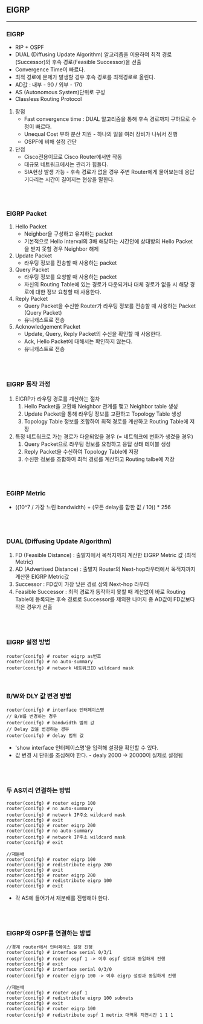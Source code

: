 ## __EIGRP__
---
### __EIGRP__
+ RIP + OSPF
+ DUAL (Diffusing Update Algorithm) 알고리즘을 이용하여 최적 경로(Successor)와 후속 경로(Feasible Successor)을 선출
+ Convergence Time이 빠르다.
+ 최적 경로에 문제가 발생할 경우 후속 경로를 최적경로로 올린다.
+ AD값 : 내부 - 90 / 외부 - 170
+ AS (Autonomous System)단위로 구성
+ Classless Routing Protocol

1. 장점
   - Fast convergence time : DUAL 알고리즘을 통해 후속 경로까지 구하므로 수정이 빠르다.
   - Unequal Cost 부하 분산 지원 - 하나의 일을 여러 장비가 나눠서 진행
   - OSPF에 비해 설정 간단
2. 단점
   - Cisco전용이므로 Cisco Router에서만 작동
   - 대규모 네트워크에서는 관리가 힘들다.
   - SIA현상 발생 가능 - 후속 경로가 없을 경우 주변 Router에게 물어보는데 응답 기다리는 시간이 길어지는 현상을 말한다.

<br><br>

### __EIGRP Packet__
1. Hello Packet
   - Neighbor을 구성하고 유지하는 packet
   - 기본적으로 Hello interval의 3배 해당하는 시간안에 상대방의 Hello Packet을 받지 못할 경우 Neighbor 해제
2. Update Packet
   - 라우팅 정보를 전송할 때 사용하는 packet
3. Query Packet
   - 라우팅 정보를 요청할 때 사용하는 packet
   - 자신의 Routing Table에 있는 경로가 다운되거나 대체 경로가 없을 시 해당 경로에 대한 정보 요청할 때 사용한다.
4. Reply Packet
   - Query Packet을 수신한 Router가 라우팅 정보를 전송할 때 사용하는 Packet (Query Packet)
   - 유니캐스트로 전송
5. Acknowledgement Packet
   - Update, Query, Reply Packet의 수신을 확인할 때 사용한다.
   - Ack, Hello Packet에 대해서는 확인하지 않는다.
   - 유니캐스트로 전송


<br><br>

### __EIGRP 동작 과정__
1. EIGRP가 라우팅 경로를 계산하는 절차<br>
   1) Hello Packet을 교환해 Neighbor 관계를 맺고 Neighbor table 생성
   2) Update Packet을 통해 라우팅 정보를 교환하고 Topology Table 생성
   3) Topology Table 정보를 조합하여 최적 경로를 계산하고 Routing Table에 저장
2. 특정 네트워크로 가는 경로가 다운되었을 경우 (= 네트워크에 변화가 생겼을 경우)<br>
   1) Query Packet으로 라우팅 정보를 요청하고 응답 상태 테이블 생성
   2) Reply Packet을 수신하여 Topology Table에 저장
   3) 수신한 정보를 조합하여 최적 경로를 계산하고 Routing talbe에 저장

<br><br>

### __EGIRP Metric__
+ ((10^7 / 가장 느린 bandwidth) + (모든 delay를 합한 값 / 10)) * 256

<br><br>

### __DUAL (Diffusing Update Algorithm)__
1. FD (Feasible Distance) : 출발지에서 목적지까지 계산한 EIGRP Metric 값 (최적 Metric)
2. AD (Advertised Distance) : 출발지 Router의 Next-hop라우터에서 목적지까지 계산한 EIGRP Metric값
3. Successor : FD값이 가장 낮은 경로 상의 Next-hop 라우터
4. Feasible Successor : 최적 경로가 동작하지 못할 때 계산없이 바로 Routing Table에 등록되는 후속 경로로 Successor를 제외한 나머지 중 AD값이 FD값보다 작은 경우가 선출

<br><br>

### __EIGRP 설정 방법__
```
router(conifg) # router eigrp as번호
router(conifg) # no auto-summary
router(conifg) # network 네트워크ID wildcard mask
```

<br>

### __B/W와 DLY 값 변경 방법__
```
router(conifg) # interface 인터페이스명
// B/W를 변경하는 경우
router(conifg) # bandwidth 범위 값
// Delay 값을 변경하는 경우
router(conifg) # delay 범위 값
```
+ 'show interface 인터페이스명'을 입력해 설정을 확인할 수 있다.
+ 값 변경 시 단위를 조심해야 한다. - dealy 2000 -> 20000이 실제로 설정됨

<br><br>

### __두 AS끼리 연결하는 방법__
```
router(conifg) # router eigrp 100
router(conifg) # no auto-summary
router(conifg) # network IP주소 wildcard mask
router(conifg) # exit
router(conifg) # router eigrp 200
router(conifg) # no auto-summary
router(conifg) # network IP주소 wildcard mask
router(conifg) # exit

//재분배
router(conifg) # router eigrp 100
router(conifg) # redistribute eigrp 200
router(conifg) # exit
router(conifg) # router eigrp 200
router(conifg) # redistribute eigrp 100
router(conifg) # exit
```
+ 각 AS에 들어가서 재분배를 진행해야 한다.

<br><br>

### __EIGRP와 OSPF를 연결하는 방법__
```
//경계 router에서 인터페이스 설정 진행
router(conifg) # interface serial 0/3/1
router(conifg) # router ospf 1 -> 이후 ospf 설정과 동일하게 진행
router(conifg) # exit
router(conifg) # interface serial 0/3/0
router(conifg) # router eigrp 100 -> 이후 eigrp 설정과 동일하게 진행

//재분배
router(conifg) # router ospf 1
router(conifg) # redistribute eigrp 100 subnets
router(conifg) # exit
router(conifg) # router eigrp 100
router(conifg) # redistribute ospf 1 metrix 대역폭 지연시간 1 1 1
```